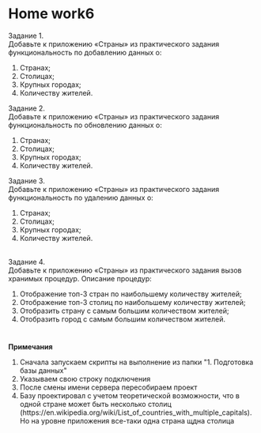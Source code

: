 # <b>Home work6</b>

Задание 1.<br>
Добавьте к приложению «Страны» из практического задания функциональность по добавлению данных о:
<ol>
<li>Странах;</li>
<li>Столицах;</li>
<li>Крупных городах;</li>
<li>Количеству жителей.</li>
</ol>

Задание 2.<br>
Добавьте к приложению «Страны» из практического задания функциональность по обновлению данных о:
<ol>
<li>Странах;</li>
<li>Столицах;</li>
<li>Крупных городах;</li>
<li>Количеству жителей.</li>
</ol>

Задание 3.<br>
Добавьте к приложению «Страны» из практического задания функциональность по удалению данных о:
<ol>
<li>Странах;</li>
<li>Столицах;</li>
<li>Крупных городах;</li>
<li>Количеству жителей.</li>
</ol>

<br>Задание 4.<br>
Добавьте к приложению «Страны» из практического задания вызов хранимых процедур. Описание процедур:
<ol>
<li>Отображение топ-3 стран по наибольшему количеству жителей;</li>
<li>Отображение топ-3 столиц по наибольшему количеству жителей;</li>
<li>Отобразить страну с самым большим количеством жителей;</li>
<li>Отобразить город с самым большим количеством жителей.</li>
</ol>

#

<b>Примечания</b>
<ol>
<li>Сначала запускаем скрипты на выполнение из папки "1. Подготовка базы данных"</li>
<li>Указываем свою строку подключения</li>
<li>После смены имени сервера пересобираем проект</li>
<li>Базу проектировал с учетом теоретической возможности, что в одной стране может быть несколько столиц (https://en.wikipedia.org/wiki/List_of_countries_with_multiple_capitals). Но на уровне приложения все-таки одна страна щдна столица</li>
</ol>

